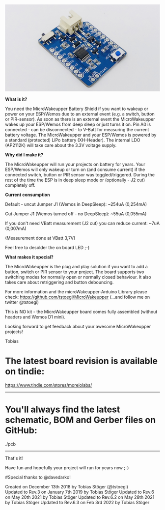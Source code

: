 ![MicroWakeupper Wemos D1 Mini Battery Shield](./pics/6.3/P1.JPG "The MicroWakeupper Wemos D1 Mini Battery Shield Front")

**What is it?**

You need the MicroWakeupper Battery Shield if you want to wakeup or power on your ESP/Wemos due to an external event (e.g. a switch, button or PIR-sensor). As soon as there is an external event the MicroWakeupper wakes up your ESP/Wemos from deep sleep or just turns it on. Pin A0 is connected - can be disconnected - to V-Batt for measuring the current battery voltage.
The MicroWakeupper and your ESP/Wemos is powered by a standard (protected) LiPo battery (XH-Header). The internal LDO (AP2112K) will take care about the 3.3V voltage supply.

**Why did I make it?**

The MicroWakeupper will run your projects on battery for years. Your ESP/Wemos will only wakeup or turn on (and consume current) if the connected switch, button or PIR sensor was toggled/triggered. During the rest of the time the ESP is in deep sleep mode or (optionally - J2 cut) completely off.

**Current consumption**

Default - uncut Jumper J1 (Wemos in DeepSleep): ~254uA (0,254mA)

Cut Jumper J1 (Wemos turned off - no DeepSleep): ~55uA (0,055mA)

If you don't need VBatt measurement (J2 cut) you can reduce current: ~7uA (0,007mA)

(Measurement done at VBatt 3,7V)

Feel free to desolder the on board LED ;-)

**What makes it special?**

The MicroWakeupper is the plug and play solution if you want to add a button, switch or PIR sensor to your project. The board supports two switching modes for normally open or normally closed behaviour. It also takes care about retriggering and button debouncing.

For more information and the microWakeupper-Arduino Library please check: https://github.com/tstoegi/MicroWakeupper
(...and follow me on twitter @tstoegi)

This is NO kit - the MicroWakeupper board comes fully assembled (without headers and Wemos D1 mini).

Looking forward to get feedback about your awesome MicroWakeupper projects!

Tobias


# The latest board revision is available on tindie:
https://www.tindie.com/stores/moreiolabs/

---
# You'll always find the latest schematic, BOM and Gerber files on GitHub:

./pcb

---

That's it!

Have fun and hopefully your project will run for years now ;-)

#Special thanks to @davedarko!

Created on December 13th 2018 by Tobias Stöger (@tstoegi)  
Updated to Rev.3 on January 7th 2019 by Tobias Stöger
Updated to Rev.6 on May 20th 2021 by Tobias Stöger
Updated to Rev.6.2 on May 28th 2021 by Tobias Stöger
Updated to Rev.6.3 on Feb 3rd 2022 by Tobias Stöger
